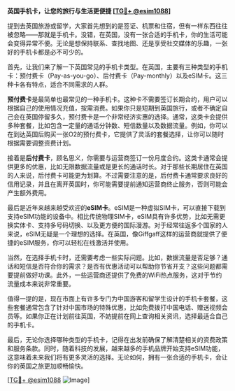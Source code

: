 **英国手机卡，让您的旅行与生活更便捷 [[TG💪+ @esim1088](https://t.me/s/esim1088)]**

提到去英国旅游或留学，大家首先想到的是签证、机票和住宿，但有一样东西往往被忽略——那就是手机卡。没错，在英国，没有一张合适的手机卡，你的生活可能会变得异常不便。无论是想保持联系、查找地图、还是享受社交媒体的乐趣，一张好的手机卡都是必不可少的。

首先，让我们来了解一下英国常见的手机卡类型。在英国，主要有三种类型的手机卡：预付费卡（Pay-as-you-go）、后付费卡（Pay-monthly）以及eSIM卡。这三种卡各有特点，适合不同需求的人群。

**预付费卡**是最简单也最常见的一种手机卡。这种卡不需要签订长期合约，用户可以根据自己的使用情况充值，按需消费。如果你只是短期到英国旅行，或者不确定自己会在英国停留多久，预付费卡是一个非常经济实惠的选择。通常，这类卡会提供多种套餐，比如包含一定量的通话分钟数、短信数量以及数据流量。例如，你可以在到达英国后购买一张O2的预付费卡，它提供了灵活的套餐选择，让你可以随时根据需要调整资费计划。

接着是**后付费卡**，顾名思义，你需要与运营商签订一份月度合约。这类卡通常会提供更多的优惠，比如无限数据流量或是更长的通话时长。对于那些长期居住在英国的人来说，后付费卡可能更为划算。不过需要注意的是，后付费卡通常要求良好的信用记录，并且在离开英国时，你可能需要提前通知运营商终止服务，否则可能会产生额外费用。

最后是近年来越来越受欢迎的**eSIM卡**。eSIM是一种虚拟SIM卡，可以直接下载到支持eSIM功能的设备中。相比传统物理SIM卡，eSIM具有许多优势，比如无需更换实体卡、支持多号码切换、以及更方便的国际漫游。对于经常往返多个国家的人来说，eSIM无疑是一个理想的选择。在英国，像Giffgaff这样的运营商就提供了便捷的eSIM服务，你可以轻松在线激活并使用。

当然，在选择手机卡时，还需要考虑一些实际问题。比如，数据流量是否足够？通话和短信是否符合你的需求？是否有优惠活动可以帮助你节省开支？这些问题都需要提前做好功课。此外，一些运营商还提供了免费的WiFi热点服务，这对于节约流量成本来说非常重要。

值得一提的是，现在市面上有许多专门为中国游客和留学生设计的手机卡套餐，这些套餐通常包含了针对中国市场的特殊优惠，比如免费拨打中国电话、赠送视频会员等。如果你正在计划前往英国，不妨提前在网上查询相关资讯，选择最适合自己的手机卡。

最后，无论你选择哪种类型的手机卡，记得在出发前确保了解清楚相关的资费政策和服务条款。同时，随着科技的发展，越来越多的手机品牌开始支持eSIM功能，这意味着未来我们将有更多灵活的选择。无论如何，拥有一张合适的手机卡，会让你的英国之旅更加顺畅愉快。

[[TG💪+ @esim1088](https://t.me/s/esim1088) ![Image](https://i.postimg.cc/4NQfJmqS/Snipaste-2025-05-13-00-14-12.png)]